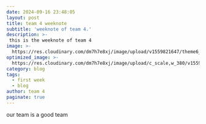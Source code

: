 ```yaml
---
date: 2024-09-16 23:48:05
layout: post
title: team 4 weeknote
subtitle: 'weeknote of team 4.'
description: >-
 this is the weeknote of team 4
image: >-
  https://res.cloudinary.com/dm7h7e8xj/image/upload/v1559821647/theme6_qeeojf.jpg
optimized_image: >-
  https://res.cloudinary.com/dm7h7e8xj/image/upload/c_scale,w_380/v1559821647/theme6_qeeojf.jpg
category: blog
tags:
  - first week 
  - blog
author: team 4
paginate: true
---
```

our team is a good team


